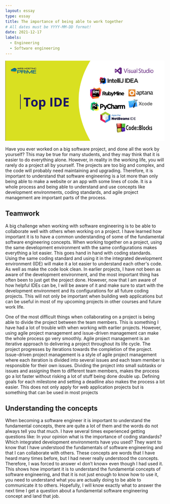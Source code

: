 ```yaml
---
layout: essay
type: essay
title: The importance of being able to work together 
# All dates must be YYYY-MM-DD format!
date: 2021-12-17
labels:
  - Engineering
  - Software engineering 
---
```

<img class="ui medium right floated rounded image" src="../images/Top-IDE.jpeg">

Have you ever worked on a big software project, and done all the work by yourself? This may be true for many students, and they may think that it is easier to do everything alone. However, in reality in the working life, you will rarely do a project all by yourself. The projects are too big and complex, and the code will probably need maintaining and upgrading. Therefore, it is important to understand that software engineering is a lot more than only being able to make a website or an app with some lines of code. It is a whole process and being able to understand and use concepts like development environments, coding standards, and agile project management are important parts of the process. 

## Teamwork
A big challenge when working with software engineering is to be able to collaborate well with others when working on a project. I have learned how important it is to have a common understanding of some of the fundamental software engineering concepts. When working together on a project, using the same development environment with the same configurations makes everything a lot easier. This goes hand in hand with coding standards. Using the same coding standard and using it in the integrated development environment (IDE) will make it a lot easier to understand each other's code. As well as make the code look clean. In earlier projects, I have not been as aware of the development environment, and the most important thing has often been to just get the project done. However, now that I am aware of how helpful IDEs can be, I will be aware of it and make sure to start with the development environment and its configurations for all future coding projects. This will not only be important when building web applications but can be useful in most of my upcoming projects in other courses and future work life.

One of the most difficult things when collaborating on a project is being able to divide the project between the team members. This is something I have had a lot of trouble with when working with earlier projects. However, using agile project management and issue-driven management can make the whole process go very smoothly. Agile project management is an iterative approach to delivering a project throughout its life cycle. The project progresses by iterations towards the completion of the project. Issue-driven project management is a style of agile project management where each iteration is divided into several issues and each team member is responsible for their own issues. Dividing the project into small subtasks or issues and assigning them to different team members, makes the process go a lot faster without risking a lot of stuff being done double up. Defining goals for each milestone and setting a deadline also makes the process a lot easier. This does not only apply for web application projects but is something that can be used in most projects


## Understanding the concepts
When becoming a software engineer it is important to understand the fundamental concepts, there are quite a lot of them and the words do not always tell you that much. I have several times experienced getting questions like: In your opinion what is the importance of coding standards? Which integrated development environments have you used? They want to know that I have understood the fundamentals of software engineering and that I can collaborate with others. These concepts are words that I have heard many times before, but I had never really understood the concepts. Therefore, I was forced to answer «I don’t know» even though I had used it. This shows how important it is to understand the fundamental concepts of software engineering, and that it is not just enough to know how to use it, you need to understand what you are actually doing to be able to communicate it to others. Hopefully, I will know exactly what to answer the next time I get a question about a fundamental software engineering concept and land that job.

